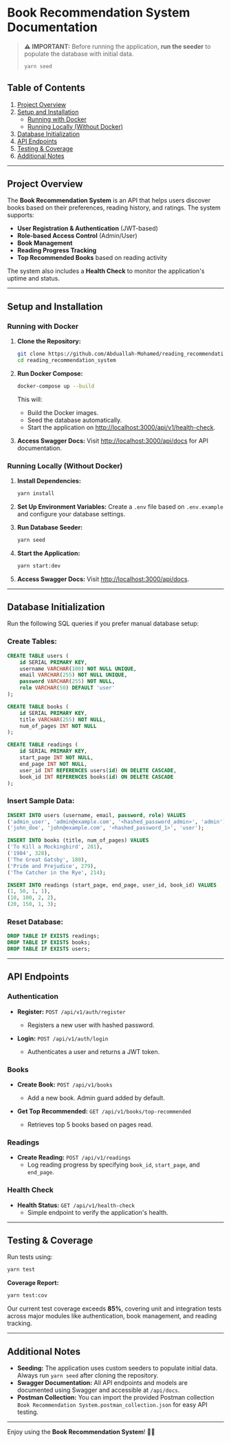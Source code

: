 # Book Recommendation System Documentation

> **⚠️ IMPORTANT:** Before running the application, **run the seeder** to populate the database with initial data.
>
> ```bash
> yarn seed
> ```

## Table of Contents

1. [Project Overview](#project-overview)
2. [Setup and Installation](#setup-and-installation)
   - [Running with Docker](#running-with-docker)
   - [Running Locally (Without Docker)](#running-locally-without-docker)
3. [Database Initialization](#database-initialization)
4. [API Endpoints](#api-endpoints)
5. [Testing & Coverage](#testing--coverage)
6. [Additional Notes](#additional-notes)

---

## Project Overview

The **Book Recommendation System** is an API that helps users discover books based on their preferences, reading history, and ratings. The system supports:

- **User Registration & Authentication** (JWT-based)
- **Role-based Access Control** (Admin/User)
- **Book Management**
- **Reading Progress Tracking**
- **Top Recommended Books** based on reading activity

The system also includes a **Health Check** to monitor the application's uptime and status.

---

## Setup and Installation

### Running with Docker

1. **Clone the Repository:**

   ```bash
   git clone https://github.com/Abduallah-Mohamed/reading_recommendation_system.git
   cd reading_recommendation_system
   ```

2. **Run Docker Compose:**

   ```bash
   docker-compose up --build
   ```

   This will:

   - Build the Docker images.
   - Seed the database automatically.
   - Start the application on [http://localhost:3000/api/v1/health-check](http://localhost:3000/api/v1/health-check).

3. **Access Swagger Docs:**
   Visit [http://localhost:3000/api/docs](http://localhost:3000/api/docs) for API documentation.

### Running Locally (Without Docker)

1. **Install Dependencies:**

   ```bash
   yarn install
   ```

2. **Set Up Environment Variables:**
   Create a `.env` file based on `.env.example` and configure your database settings.

3. **Run Database Seeder:**

   ```bash
   yarn seed
   ```

4. **Start the Application:**

   ```bash
   yarn start:dev
   ```

5. **Access Swagger Docs:**
   Visit [http://localhost:3000/api/docs](http://localhost:3000/api/docs).

---

## Database Initialization

Run the following SQL queries if you prefer manual database setup:

### Create Tables:

```sql
CREATE TABLE users (
    id SERIAL PRIMARY KEY,
    username VARCHAR(100) NOT NULL UNIQUE,
    email VARCHAR(255) NOT NULL UNIQUE,
    password VARCHAR(255) NOT NULL,
    role VARCHAR(50) DEFAULT 'user'
);

CREATE TABLE books (
    id SERIAL PRIMARY KEY,
    title VARCHAR(255) NOT NULL,
    num_of_pages INT NOT NULL
);

CREATE TABLE readings (
    id SERIAL PRIMARY KEY,
    start_page INT NOT NULL,
    end_page INT NOT NULL,
    user_id INT REFERENCES users(id) ON DELETE CASCADE,
    book_id INT REFERENCES books(id) ON DELETE CASCADE
);
```

### Insert Sample Data:

```sql
INSERT INTO users (username, email, password, role) VALUES
('admin_user', 'admin@example.com', '<hashed_password_admin>', 'admin'),
('john_doe', 'john@example.com', '<hashed_password_1>', 'user');

INSERT INTO books (title, num_of_pages) VALUES
('To Kill a Mockingbird', 281),
('1984', 328),
('The Great Gatsby', 180),
('Pride and Prejudice', 279),
('The Catcher in the Rye', 214);

INSERT INTO readings (start_page, end_page, user_id, book_id) VALUES
(1, 50, 1, 1),
(10, 100, 2, 2),
(20, 150, 1, 3);
```

### Reset Database:

```sql
DROP TABLE IF EXISTS readings;
DROP TABLE IF EXISTS books;
DROP TABLE IF EXISTS users;
```

---

## API Endpoints

### **Authentication**

- **Register:** `POST /api/v1/auth/register`

  - Registers a new user with hashed password.

- **Login:** `POST /api/v1/auth/login`
  - Authenticates a user and returns a JWT token.

### **Books**

- **Create Book:** `POST /api/v1/books`

  - Add a new book. Admin guard added by default.

- **Get Top Recommended:** `GET /api/v1/books/top-recommended`

  - Retrieves top 5 books based on pages read.

### **Readings**

- **Create Reading:** `POST /api/v1/readings`
  - Log reading progress by specifying `book_id`, `start_page`, and `end_page`.

### **Health Check**

- **Health Status:** `GET /api/v1/health-check`
  - Simple endpoint to verify the application's health.

---

## Testing & Coverage

Run tests using:

```bash
yarn test
```

**Coverage Report:**

```bash
yarn test:cov
```

Our current test coverage exceeds **85%**, covering unit and integration tests across major modules like authentication, book management, and reading tracking.

---

## Additional Notes

- **Seeding:** The application uses custom seeders to populate initial data. Always run `yarn seed` after cloning the repository.
- **Swagger Documentation:** All API endpoints and models are documented using Swagger and accessible at `/api/docs`.
- **Postman Collection:** You can import the provided Postman collection `Book Recommendation System.postman_collection.json` for easy API testing.

---

Enjoy using the **Book Recommendation System**! 📖🚀
